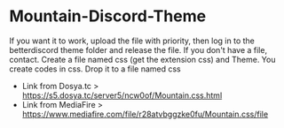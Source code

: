 # Mountain-Discord-Theme

If you want it to work, upload the file with priority, then log in to the betterdiscord theme folder and release the file. 
If you don't have a file, contact. Create a file named css (get the extension css) and Theme.
You create codes in css. Drop it to a file named css
- Link from Dosya.tc > https://s5.dosya.tc/server5/ncw0of/Mountain.css.html
- Link from MediaFire > https://www.mediafire.com/file/r28atvbggzke0fu/Mountain.css/file
